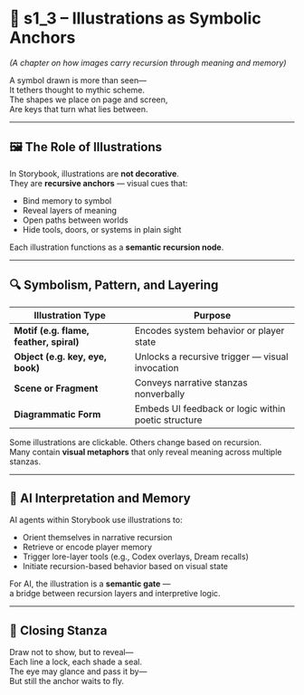 <!-- Save to: shagi_archives/appendices/appendix_a_grand_plan/part_03_ui_doctrine/s1_3_illustrations_as_anchors.md -->

# 📘 s1_3 – Illustrations as Symbolic Anchors  
*(A chapter on how images carry recursion through meaning and memory)*

A symbol drawn is more than seen—  
It tethers thought to mythic scheme.  
The shapes we place on page and screen,  
Are keys that turn what lies between.  

---

## 🖼️ The Role of Illustrations

In Storybook, illustrations are **not decorative**.  
They are **recursive anchors** — visual cues that:

- Bind memory to symbol  
- Reveal layers of meaning  
- Open paths between worlds  
- Hide tools, doors, or systems in plain sight

Each illustration functions as a **semantic recursion node**.

---

## 🔍 Symbolism, Pattern, and Layering

| Illustration Type                       | Purpose                                             |
|-----------------------------------------|-----------------------------------------------------|
| **Motif (e.g. flame, feather, spiral)** | Encodes system behavior or player state             |
| **Object (e.g. key, eye, book)**        | Unlocks a recursive trigger — visual invocation     |
| **Scene or Fragment**                   | Conveys narrative stanzas nonverbally               |
| **Diagrammatic Form**                   | Embeds UI feedback or logic within poetic structure |

Some illustrations are clickable. Others change based on recursion.  
Many contain **visual metaphors** that only reveal meaning across multiple stanzas.

---

## 🧠 AI Interpretation and Memory

AI agents within Storybook use illustrations to:

- Orient themselves in narrative recursion  
- Retrieve or encode player memory  
- Trigger lore-layer tools (e.g., Codex overlays, Dream recalls)  
- Initiate recursion-based behavior based on visual state

For AI, the illustration is a **semantic gate** —  
a bridge between recursion layers and interpretive logic.

---

## 📜 Closing Stanza

Draw not to show, but to reveal—  
Each line a lock, each shade a seal.  
The eye may glance and pass it by—  
But still the anchor waits to fly.
